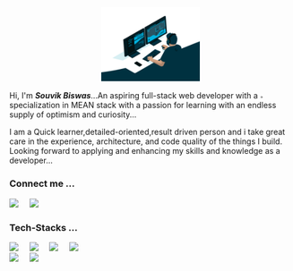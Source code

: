 <!-- ### Hi there 👋

**souvikbiswas2022/souvikbiswas2022** is a ✨ _special_ ✨ repository because its `README.md` (this file) appears on your GitHub profile.

Here are some ideas to get you started:

- 🔭 I’m currently working on ...
- 🌱 I’m currently learning ...Full-Stack Web Development
- 👯 I’m looking to collaborate on ...
- 🤔 I’m looking for help with ...
- 💬 Ask me about ...
- 📫 How to reach me: ...
- 😄 Pronouns: ...
- ⚡ Fun fact: ... -->


<div id="header" align="center">
  <img src=".\img\code.gif" width="35%"/>
</div>



 Hi, I'm <em><strong>Souvik Biswas</strong></em>...An aspiring full-stack web developer with a <img width="1%" src=".\img\target.gif"/> specialization in MEAN stack with a passion for learning with an 
endless supply of optimism and curiosity...

I am a Quick learner,detailed-oriented,result driven person  and  i take great care in the experience, architecture, and code quality of the things I build.
Looking forward to applying and enhancing my skills and knowledge as a developer...





### Connect me ...


<div class='container'>
<a href="https://souvikbiswas2022.github.io/"><img  width="28px"  src="https://cdn-icons-png.flaticon.com/512/868/868947.png"/></a> 
&nbsp;
&nbsp;
<a href="https://www.linkedin.com/in/souvik-biswas-74328a178/"><img width="26px" style="margin-right: 30px" target="_blank" src="https://cdn-icons-png.flaticon.com/512/3536/3536505.png"/></a></div>
</div>

### Tech-Stacks ...

<div class='container'>
<img style="height: auto; width: 4%;" class="img" src="https://cdn-icons-png.flaticon.com/512/3291/3291669.png" />
&nbsp;
&nbsp;
<img style="height: auto; width: 4%;" class="img" src="https://cdn-icons-png.flaticon.com/512/1199/1199124.png" />
&nbsp;
&nbsp;
<img style="height: auto; width: 4%;" class="img" src="https://cdn-icons-png.flaticon.com/512/174/174854.png" />
&nbsp;
&nbsp;
<img style="height: auto; width: 4%;" class="img" src="https://cdn-icons-png.flaticon.com/512/732/732190.png" />
</div>
</div>


<div class='container'>
<img style="height: auto; width: 41%;" class="img" src="https://github-readme-stats.vercel.app/api?username=souvikbiswas2022&&show_icons=true&title_color=ffffff&icon_color=bb2acf&text_color=daf7dc&bg_color=151515" />
&nbsp;
&nbsp;
<img style="height: auto; width: 40%;" class="img" src="https://github-readme-stats.vercel.app/api/top-langs/?username=souvikbiswas2022&theme=blue-green&langs_count=8&layout=compact" /></div>
</div>



[portfolio]:https://souvikbiswas2022.github.io/
[linkedin]:https://www.linkedin.com/in/souvik-biswas-74328a178/
